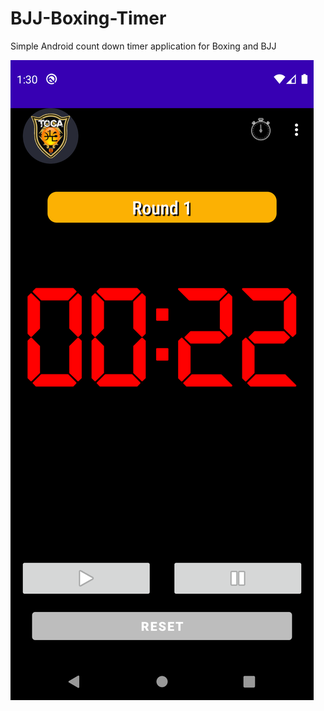 # BJJ-Boxing-Timer
Simple Android count down timer application for Boxing and BJJ

![Screenshot](Screenshot.png)


